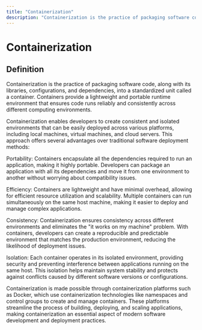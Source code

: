 ```yaml
---
title: "Containerization"
description: "Containerization is the practice of packaging software code, along with its libraries, configurations, and dependencies, into a standardized unit called a container. Containers provide a lightweight and portable runtime environment that ensures code runs reliably and consistently across different computing environments."
---
```


# Containerization

## Definition

Containerization is the practice of packaging software code, along with its libraries, configurations, and dependencies, into a standardized unit called a container. Containers provide a lightweight and portable runtime environment that ensures code runs reliably and consistently across different computing environments.

Containerization enables developers to create consistent and isolated environments that can be easily deployed across various platforms, including local machines, virtual machines, and cloud servers. This approach offers several advantages over traditional software deployment methods:

Portability: Containers encapsulate all the dependencies required to run an application, making it highly portable. Developers can package an application with all its dependencies and move it from one environment to another without worrying about compatibility issues.

Efficiency: Containers are lightweight and have minimal overhead, allowing for efficient resource utilization and scalability. Multiple containers can run simultaneously on the same host machine, making it easier to deploy and manage complex applications.

Consistency: Containerization ensures consistency across different environments and eliminates the "it works on my machine" problem. With containers, developers can create a reproducible and predictable environment that matches the production environment, reducing the likelihood of deployment issues.

Isolation: Each container operates in its isolated environment, providing security and preventing interference between applications running on the same host. This isolation helps maintain system stability and protects against conflicts caused by different software versions or configurations.

Containerization is made possible through containerization platforms such as Docker, which use containerization technologies like namespaces and control groups to create and manage containers. These platforms streamline the process of building, deploying, and scaling applications, making containerization an essential aspect of modern software development and deployment practices.

